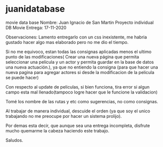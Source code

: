 # juanidatabase
movie data base 
Nombre: Juan Ignacio de San Martin
Proyecto individual DB Movie
Entrega: 17-11-2020

Observaciones:
  Lamento entregarlo con un css inexistente, me habria gustado hacer algo mas elaborado pero no me dio el tiempo.
  
  Si no me equivoco, estan todas las consignas aplicadas menos el ultimo punto de las modificaciones( Crear una nueva página que permita seleccionar una película y un actor y
permita guardar en la base de datos una nueva actuación.), ya que no entiendo la consigna (para que hacer una nueva pagina para agregar actores si desde la modificacion de la pelicula se puede hacer)

  Con respecto al update de peliculas, si bien funciona, tira error si algun campo esta mal llenado(tampoco logre hacer que le funcione la validacion)
  
  Tomé los nombre de las rutas y etc como sugerencias, no como consignas.

  Al trabajar de manera individual, descuide el orden (ya que soy el unico trabajando no me preocupe por hacer un sistema prolijo).
  
  Por demas esta decir, que aunque sea una entrega incompleta, disfrute mucho quemarme la cabeza haciendo este trabajo.
  
  
  Saludos.


  
